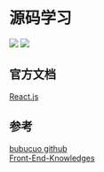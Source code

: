 # 源码学习

![](https://img.shields.io/badge/react-javascript-brightgreen)
![](https://img.shields.io/badge/vue-javascript-brightgreen)

## 官方文档

[React.js](https://zh-hans.reactjs.org)

## 参考

[bubucuo github](https://github.com/bubucuo/kkb-react/tree/22%E6%9C%9F) </br>
[Front-End-Knowledges](https://github.com/dennis-jiang/Front-End-Knowledges)
